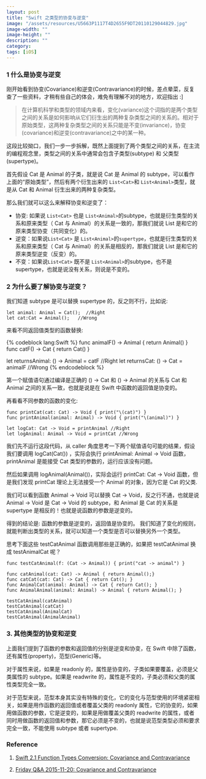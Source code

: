 ```yaml
---
layout: post
title: "Swift 之类型的协变与逆变"
image: "/assets/resources/U5663P1117T4D2655F9DT20110129044829.jpg"
image-width: ""
image-height: ""
description: ""
category:
tags: [iOS]
---
```



### 1 什么是协变与逆变   
刚开始看到协变(Covariance)和逆变(Contravariance)的时候，差点晕菜，反复查了一些资料，才稍有些自己的体会，难免有理解不对的地方，欢迎指出 :]

> 在计算机科学和类型的领域内来看，变化(variance)这个词指的是两个类型之间的关系是如何影响从它们衍生出的两种复杂类型之间的关系的。相对于原始类型，这两种复杂类型之间的关系只能是不变(invariance)，协变(covariance)和逆变(contravariance)之中的某一种。

这段比较拗口，我们一步一步拆解，既然上面提到了两个类型之间的关系，在主流的编程观念里，类型之间的关系中通常会包含子类型(subtype) 和 父类型(supertype)。

首先假设 Cat 是 Animal 的子类，就是说 Cat 是 Animal 的 subtype，可以看作上面的“原始类型”，然后有两个衍生出来的 `List<Cat>`和 `List<Animal>`类型，就是从 Cat 和 Animal 衍生出来的两种复杂类型。

那么我们就可以这么来解释协变和逆变了：
* 协变: 如果说 `List<Cat>` 也是 `List<Animal>`的subtype，也就是衍生类型的关系和原来类型（ Cat 与 Animal）的关系是一致的，那我们就说 List 是和它的原来类型协变（共同变化）的。  
* 逆变：如果说`List<Cat>` 是 `List<Animal>`的`supertype`，也就是衍生类型的关系和原来类型（ Cat 与 Animal）的关系是相反的，那我们就说 List 是和它的原来类型逆变（反变）的。
* 不变：如果说`List<Cat>` 既不是 `List<Animal>`的subtype，也不是supertype，也就是说没有关系，则说是不变的。

### 2 为什么要了解协变与逆变？
我们知道 subtype 是可以替换 supertype 的，反之则不行，比如说:

```
let animal: Animal = Cat();  //Right
let cat:Cat = Animal();   //Wrong
```

来看不同返回值类型的函数替换:

{% codeblock lang:Swift %}
func animalF() -> Animal { return Animal() }
func catF() -> Cat { return Cat() }

let returnsAnimal: () -> Animal = catF //Right
let returnsCat: () -> Cat = animalF //Wrong
{% endcodeblock %}

第一个赋值语句通过编译是正确的 () -> Cat 和 () -> Animal 的关系与 Cat 和 Animal 之间的关系一致，也就是说是在 Swift 中函数的返回值是协变的。

再看看不同参数的函数的变化:

```
func printCat(cat: Cat) -> Void { print("\(cat)") }
func printAnimal(animal: Animal) -> Void { print("\(animal)") }

let logCat: Cat -> Void = printAnimal //Right
let logAnimal: Animal -> Void = printCat //Wrong
```

我们先不运行这段代码，从 caller 角度思考一下两个赋值语句可能的结果，假设我们要调用 logCat(Cat()) ，实际会执行 printAnimal: Animal -> Void 函数，printAnimal 是能接受 Cat 类型的参数的，运行应该没有问题。

然后如果调用 logAnimal(Animal())，实际会运行 printCat: Cat -> Void 函数，但是我们发现 printCat 理论上无法接受一个 Animal 的对象，因为它是 Cat 的父类.

我们可以看到函数 Animal -> Void 可以替换 Cat -> Void，反之行不通，也就是说 Animal -> Void 是 Cat -> Void 的 subtype，和 Animal 是 Cat 的关系是 supertype 是相反的！也就是说函数的参数是逆变的。

得到的结论是: 函数的参数是逆变的，返回值是协变的。
我们知道了变化的规则，就能判断出类型的关系，就可以知道一个类型是否可以替换另外一个类型。

思考下面这些 testCatAnimal 函数调用那些是正确的，如果把 testCatAnimal 换成 testAnimalCat 呢？

```
func testCatAnimal(f: (Cat -> Animal)) { print("cat -> animal") }

func catAnimal(cat: Cat) -> Animal { return Animal();}
func catCat(cat: Cat) -> Cat { return Cat(); }
func AnimalCat(animal: Animal) -> Cat { return Cat(); }
func AnimalAnimal(animal: Animal) -> Animal { return Animal(); }

testCatAnimal(catAnimal)
testCatAnimal(catCat)
testCatAnimal(AnimalCat)
testCatAnimal(AnimalAnimal)
```

### 3. 其他类型的协变和逆变

上面我们提到了函数的参数和返回值的分别是逆变和协变，在 Swift 中除了函数，还有属性(property)，范型(Generic)等。

对于属性来说，如果是 readonly 的，属性是协变的，子类如果要覆盖，必须是父类属性的 subtype。如果是 readwrite 的，属性是不变的，子类必须和父类的属性类型完全一致。

对于范型来说，范型本身其实没有特殊的变化，它的变化与范型使用的环境紧密相关，如果是用作函数的返回值或者覆盖父类的 readonly 属性，它的协变的，如果用做函数的参数，它是逆变的，如果是用做覆盖父类的 readwrite 的属性，或者同时用做函数的返回值和参数，那它必须是不变的，也就是说范型类型必须和要求完全一致，不能使用 subtype 或者 supertype.


### Reference

1. [Swift 2.1 Function Types Conversion: Covariance and Contravariance](https://www.uraimo.com/2015/09/29/Swift2.1-Function-Types-Conversion-Covariance-Contravariance/)

2. [Friday Q&A 2015-11-20: Covariance and Contravariance](https://mikeash.com/pyblog/friday-qa-2015-11-20-covariance-and-contravariance.html)
